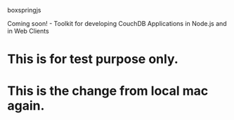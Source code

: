 boxspringjs


Coming soon! - Toolkit for developing CouchDB Applications in Node.js and in Web Clients

This is for test purpose only.
=====================

This is the change from local mac again.
====================
